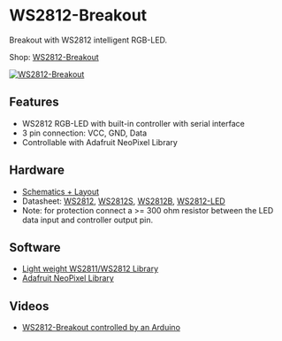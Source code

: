 # WS2812-Breakout
Breakout with WS2812 intelligent RGB-LED.

Shop: [WS2812-Breakout](http://www.watterott.com/en/WS2812-Breakout)

[![WS2812-Breakout](https://raw.github.com/watterott/WS2812-Breakout/master/pcb/WS2812-Breakout_v10.jpg)](http://www.watterott.com/en/WS2812-Breakout)


## Features
* WS2812 RGB-LED with built-in controller with serial interface
* 3 pin connection: VCC, GND, Data
* Controllable with Adafruit NeoPixel Library


## Hardware
* [Schematics + Layout](https://github.com/watterott/WS2812-Breakout/tree/master/pcb)
* Datasheet: [WS2812](https://github.com/watterott/WS2812-Breakout/raw/master/pcb/WS2812.pdf), [WS2812S](https://github.com/watterott/WS2812-Breakout/raw/master/pcb/WS2812S.pdf), [WS2812B](https://github.com/watterott/WS2812-Breakout/raw/master/pcb/WS2812B.pdf), [WS2812-LED](https://github.com/watterott/WS2812-Breakout/raw/master/pcb/WS2812LED.pdf)
* Note: for protection connect a >= 300 ohm resistor between the LED data input and controller output pin.


## Software
* [Light weight WS2811/WS2812 Library](https://github.com/cpldcpu/light_ws2812)
* [Adafruit NeoPixel Library](https://github.com/adafruit/Adafruit_NeoPixel)


## Videos
* [WS2812-Breakout controlled by an Arduino](http://www.youtube.com/watch?v=aJmFd4oc73M)
